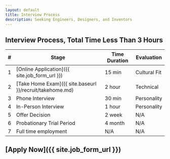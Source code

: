 ```yaml
---
layout: default
title: Interview Process
description: Seeking Engineers, Designers, and Inventors
---
```


## Interview Process, Total Time Less Than 3 Hours

| # | Stage | Time Duration | Evaluation |
| --- | --- | --- | --- |
| 1 | [Online Application]({{ site.job_form_url }}) | 15 min | Cultural Fit |
| 2 | [Take Home Exam]({{ site.baseurl }}/recruit/takehome.md) | 2 hour | Technical |
| 3 | Phone Interview | 30 min | Personality |
| 4 | In-Person Interview | 1 hour | Personality |
| 5 | Offer Decision | 2 week | N/A |
| 6 | Probationary Trial Period | 4 month | N/A |
| 7 | Full time employment | N/A | N/A |

## [Apply Now]({{ site.job_form_url }})